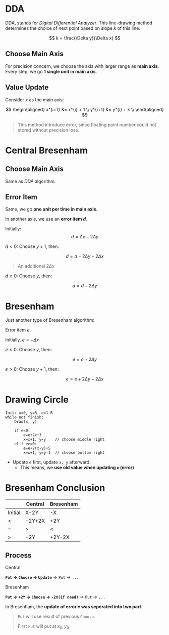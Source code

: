 # DDA

DDA, stands for _Digital Differential Analyzer_. This line-drawing method determines the choice of next point based on slope $k$ of this line.

$$
k = \frac{\Delta y}{\Delta x}
$$

## Choose Main Axis

For precision concern, we choose the axis with larger range as **main axis**. Every step, we go **1 single unit in main axis**.

## Value Update

Consider $x$ as the main axis:

$$
\begin{aligned}
x^{i+1} &= x^{i} + 1 \\
y^{i+1} &= y^{i} + k \\
\end{aligned}
$$

> This method introduce error, since floating point number could not stored without precision lose.

# Central Bresenham

## Choose Main Axis

Same as _DDA_ algorithm.

## Error Item

Same, we go **one unit per time in main axis**.

In another axis, we use an **error item $d$**.

Initially:
$$d = \Delta x - 2 \Delta y$$

$d<0$: Choose $y+1$, then:

$$d = d-2\Delta y + 2 \Delta x$$

> An additional $2\Delta x$

$d \ge 0$: Choose $y$, then:

$$
d = d - 2 \Delta y
$$

# Bresenham

Just another type of Bresenham algorithm:

Error item $e$.

Initially, $e= - \Delta x$

$e \le 0$: Choose $y$, then:

$$
e = e + 2 \Delta y
$$

$e > 0$: Choose $y+1$, then:

$$
e = e + 2 \Delta y - 2 \Delta x
$$

# Drawing Circle

```
Init: x=0, y=R, e=1-R
while not finish:
    Draw(x, y)

    if e<0:
        e=e+2x+3
        x=x+1, y=y    // choose middle right
    elif e>=0:
        e=e+2(x-y)+5
        x=x+1, y=y-1  // choose bottom right
```

- Update `e` first, update `x, y` afterward.
  - This means, we **use old value when updating `e` (error)**

# Bresenham Conclusion

|         | Central | Bresenham |
|---------|---------|-----------|
| Initial | X-2Y    | -X        |
| <       | -2Y+2X  | +2Y       |
| =       | >       | <         |
| >       | -2Y     | +2Y-2X    |

## Process

Central

**`Put` -> `Choose` -> `Update`** -> `Put` -> `...`

Bresenham

**`Put` -> `+2Y` -> `Choose` -> `-2X(if need)`** -> `Put` -> `...`

In Bresenham, the **update of error $e$ was seperated into two part**.

> `Put` will use result of previous `Choose`.
>
> First `Put` will put at $x_0, y_0$
